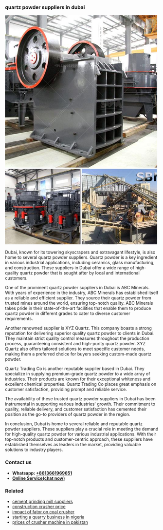 <h3>quartz powder suppliers in dubai</h3><img src='1708587249.jpg' alt=''><p>Dubai, known for its towering skyscrapers and extravagant lifestyle, is also home to several quartz powder suppliers. Quartz powder is a key ingredient in various industrial applications, including ceramics, glass manufacturing, and construction. These suppliers in Dubai offer a wide range of high-quality quartz powder that is sought after by local and international customers.</p><p>One of the prominent quartz powder suppliers in Dubai is ABC Minerals. With years of experience in the industry, ABC Minerals has established itself as a reliable and efficient supplier. They source their quartz powder from trusted mines around the world, ensuring top-notch quality. ABC Minerals takes pride in their state-of-the-art facilities that enable them to produce quartz powder in different grades to cater to diverse customer requirements.</p><p>Another renowned supplier is XYZ Quartz. This company boasts a strong reputation for delivering superior quality quartz powder to clients in Dubai. They maintain strict quality control measures throughout the production process, guaranteeing consistent and high-purity quartz powder. XYZ Quartz also offers tailored solutions to meet specific customer needs, making them a preferred choice for buyers seeking custom-made quartz powder.</p><p>Quartz Trading Co is another reputable supplier based in Dubai. They specialize in supplying premium-grade quartz powder to a wide array of industries. Their products are known for their exceptional whiteness and excellent chemical properties. Quartz Trading Co places great emphasis on customer satisfaction, providing prompt and reliable service.</p><p>The availability of these trusted quartz powder suppliers in Dubai has been instrumental in supporting various industries' growth. Their commitment to quality, reliable delivery, and customer satisfaction has cemented their position as the go-to providers of quartz powder in the region.</p><p>In conclusion, Dubai is home to several reliable and reputable quartz powder suppliers. These suppliers play a crucial role in meeting the demand for high-quality quartz powder for various industrial applications. With their top-notch products and customer-centric approach, these suppliers have established themselves as leaders in the market, providing valuable solutions to industry players.</p><h3>Contact us</h3><ul><li><strong>Whatsapp:&nbsp;<a href="https://wa.me/8613661969651">+8613661969651</a></strong></li><li><a href="https://swt.shibang-china.com/?git&amp;zhl&amp;quartz powder suppliers in dubai"><strong>Online Service(chat now)</strong></a></li></ul><h3>Related</h3><ul><li><a href='cement grinding mill suppliers.md'>cement grinding mill suppliers</a></li><li><a href='construction crusher price.md'>construction crusher price</a></li><li><a href='impact of fator on coal crusher.md'>impact of fator on coal crusher</a></li><li><a href='starting a quarry business in nigeria.md'>starting a quarry business in nigeria</a></li><li><a href='prices of crusher machine in pakistan.md'>prices of crusher machine in pakistan</a></li></ul>
